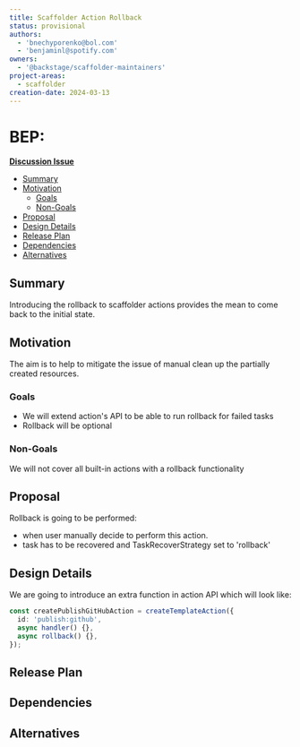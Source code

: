 ```yaml
---
title: Scaffolder Action Rollback
status: provisional
authors:
  - 'bnechyporenko@bol.com'
  - 'benjaminl@spotify.com'
owners:
  - '@backstage/scaffolder-maintainers'
project-areas:
  - scaffolder
creation-date: 2024-03-13
---
```


# BEP: <!-- Your short, descriptive title -->

[**Discussion Issue**](https://github.com/backstage/backstage/issues/NNNNN)

- [Summary](#summary)
- [Motivation](#motivation)
  - [Goals](#goals)
  - [Non-Goals](#non-goals)
- [Proposal](#proposal)
- [Design Details](#design-details)
- [Release Plan](#release-plan)
- [Dependencies](#dependencies)
- [Alternatives](#alternatives)

## Summary

Introducing the rollback to scaffolder actions provides the mean to come back to the initial state.

## Motivation

The aim is to help to mitigate the issue of manual clean up the partially created resources.

### Goals

- We will extend action's API to be able to run rollback for failed tasks
- Rollback will be optional

### Non-Goals

We will not cover all built-in actions with a rollback functionality

## Proposal

Rollback is going to be performed:

- when user manually decide to perform this action.
- task has to be recovered and TaskRecoverStrategy set to 'rollback'

## Design Details

We are going to introduce an extra function in action API which will look like:

```typescript
const createPublishGitHubAction = createTemplateAction({
  id: 'publish:github',
  async handler() {},
  async rollback() {},
});
```

## Release Plan

<!--
This section should describe the rollout process for any new features. It must take our version policies into account and plan for a phased rollout if this change affects any existing stable APIs.

If there is any particular feedback to be gathered during the rollout, this should be described here as well.
-->

## Dependencies

<!--
List any dependencies that this work has on other BEPs or features.
-->

## Alternatives

<!--
What other approaches did you consider, and why did you rule them out? These do
not need to be as detailed as the proposal, but should include enough
information to express the idea and why it was not acceptable.
-->

